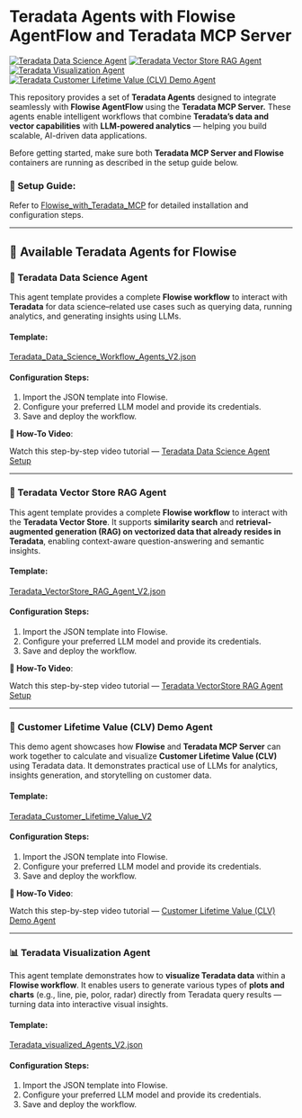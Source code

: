 # Teradata Agents with Flowise AgentFlow and Teradata MCP Server

[![Teradata Data Science Agent](https://img.shields.io/badge/Teradata--Data--Science--Agent-Setup%20Video-green?style=for-the-badge&logo=teradata)](../../../docs/media/flowise/GIFs/Teradata_Data_Science_Workflow_Agents_V2.mp4)
[![Teradata Vector Store RAG Agent](https://img.shields.io/badge/Teradata--Vector--Store--Agent-Setup%20Video-green?style=for-the-badge&logo=teradata)](../../../docs/media/flowise/GIFs/Teradata%20Vector%20Store%20RAG%20Agent.mp4)
[![Teradata Visualization Agent](https://img.shields.io/badge/Teradata--Visualization--Agent-Template-green?style=for-the-badge&logo=teradata)](./Teradata_visualized_Agents_V2.json)
[![Teradata Customer Lifetime Value (CLV) Demo Agent](https://img.shields.io/badge/Teradata--Customer--Lifetime--Value--Agent--Demo-Setup%20Video-green?style=for-the-badge&logo=teradata)](../../../docs/media/flowise/GIFs/Teradata%20Vector%20Store%20RAG%20Agent.mp4)



This repository provides a set of **Teradata Agents** designed to integrate seamlessly with **Flowise AgentFlow** using the **Teradata MCP Server.**
These agents enable intelligent workflows that combine **Teradata’s data and vector capabilities** with **LLM-powered analytics** — helping you build scalable, AI-driven data applications.

Before getting started, make sure both **Teradata MCP Server and Flowise** containers are running as described in the setup guide below.

### 📘 Setup Guide:

Refer to [Flowise_with_Teradata_MCP](../../../docs/client_guide/Flowise_with_teradata_mcp_Guide.md)
 for detailed installation and configuration steps.

---

## 🚀 Available Teradata Agents for Flowise

### 🧠 Teradata Data Science Agent

This agent template provides a complete **Flowise workflow** to interact with **Teradata** for data science–related use cases such as querying data, running analytics, and generating insights using LLMs.

#### Template:
[Teradata_Data_Science_Workflow_Agents_V2.json](./Teradata_Data_Science_Workflow_Agents_V2.json)

#### Configuration Steps:

1. Import the JSON template into Flowise.
2. Configure your preferred LLM model and provide its credentials.
3. Save and deploy the workflow.

**🎥 How-To Video**:

Watch this step-by-step video tutorial — [Teradata Data Science Agent Setup](../../../docs/media/flowise/GIFs/Teradata_Data_Science_Workflow_Agents_V2.mp4)

---
### 🧩 Teradata Vector Store RAG Agent

This agent template provides a complete **Flowise workflow** to interact with the **Teradata Vector Store**. It supports **similarity search** and **retrieval-augmented generation (RAG) on vectorized data that already resides in Teradata**, enabling context-aware question-answering and semantic insights.

#### Template:
[Teradata_VectorStore_RAG_Agent_V2.json](./Teradata_VectorStore_RAG_Agent_V2.json)

#### Configuration Steps:

1. Import the JSON template into Flowise.
2. Configure your preferred LLM model and provide its credentials.
3. Save and deploy the workflow.

**🎥 How-To Video**:

Watch this step-by-step video tutorial — [Teradata VectorStore RAG Agent Setup](../../../docs/media/flowise/GIFs/Teradata%20Vector%20Store%20RAG%20Agent.mp4)

---
### 💼 Customer Lifetime Value (CLV) Demo Agent

This demo agent showcases how **Flowise** and **Teradata MCP Server** can work together to calculate and visualize **Customer Lifetime Value (CLV)** using Teradata data.
It demonstrates practical use of LLMs for analytics, insights generation, and storytelling on customer data.

#### Template:
[Teradata_Customer_Lifetime_Value_V2](./Customer_Lifetime_Value_V2.json)

#### Configuration Steps:

1. Import the JSON template into Flowise.
2. Configure your preferred LLM model and provide its credentials.
3. Save and deploy the workflow.

**🎥 How-To Video**:

Watch this step-by-step video tutorial — [Customer Lifetime Value (CLV) Demo Agent](../../../docs/media/flowise/GIFs/Customer_Lifetime_Value_Agent_V2_Demo.mp4)

---
### 📊 Teradata Visualization Agent
This agent template demonstrates how to **visualize Teradata data** within a **Flowise workflow**.
It enables users to generate various types of **plots and charts** (e.g., line, pie, polor, radar) directly from Teradata query results — turning data into interactive visual insights.

#### Template:
[Teradata_visualized_Agents_V2.json](./Teradata_visualized_Agents_V2.json)

#### Configuration Steps:

1. Import the JSON template into Flowise.
2. Configure your preferred LLM model and provide its credentials.
3. Save and deploy the workflow.
